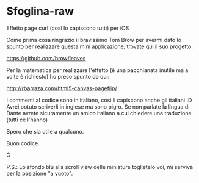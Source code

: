 # Sfoglina-raw
Effetto page curl (così lo capiscono tutti) per iOS

Come prima cosa ringrazio il bravissimo Tom Brow per avermi dato lo spunto per realizzare questa mini applicazione,
trovate qui il suo progetto:

https://github.com/brow/leaves

Per la matematica per realizzare l'effetto (è una pacchianata inutile ma a volte è richiesto) ho preso spunto da qui:

http://rbarraza.com/html5-canvas-pageflip/

I commenti al codice sono in italiano, così li capiscono anche gli italiani :D
Avrei potuto scriverli in inglese ma sono pigro.
Se non parlate la lingua di Dante avrete sicuramente un amico italiano a cui chiedere una traduzione (tutti ce l'hanno)

Spero che sia utile a qualcuno.

Buon codice.

G

P.S.: Lo sfondo blu alla scroll view delle miniature toglietelo voi, mi serviva per la posizione "a vuoto".
